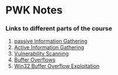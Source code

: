 # PWK Notes

### Links to different parts of the course

  1. [passive Information Gathering](/Passiveinformationgathering.md)
  2. [Active Information Gathering](/ActiveInformationGathering.md)
  3. [Vulnerability Scanning](/Vulnerability_Scanning.md)
  4. [Buffer Overflows](/Buffer_Overflows.md)
  5. [Win32 Buffer Overflow Exploitation]()
